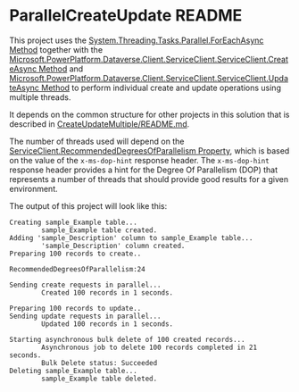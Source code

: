 ﻿# ParallelCreateUpdate README

This project uses the 
[System.Threading.Tasks.Parallel.ForEachAsync Method](https://learn.microsoft.com/dotnet/api/system.threading.tasks.parallel.foreachasync?view=net-6.0) 
together with the 
[Microsoft.PowerPlatform.Dataverse.Client.ServiceClient.ServiceClient.CreateAsync Method](https://learn.microsoft.com/dotnet/api/microsoft.powerplatform.dataverse.client.serviceclient.createasync?view=dataverse-sdk-latest) 
and [Microsoft.PowerPlatform.Dataverse.Client.ServiceClient.ServiceClient.UpdateAsync Method](https://learn.microsoft.com/dotnet/api/microsoft.powerplatform.dataverse.client.serviceclient.updateasync?view=dataverse-sdk-latest) 
to perform individual create and update operations using multiple threads.

It depends on the common structure for other projects in this solution that is described in [CreateUpdateMultiple/README.md](../README.md).

The number of threads used will depend on the [ServiceClient.RecommendedDegreesOfParallelism Property](https://learn.microsoft.com/dotnet/api/microsoft.powerplatform.dataverse.client.serviceclient.recommendeddegreesofparallelism?view=dataverse-sdk-latest), which is based on the value of the `x-ms-dop-hint` response header. The `x-ms-dop-hint` response header provides a hint for the Degree Of Parallelism (DOP) that represents a number of threads that should provide good results for a given environment.

The output of this project will look like this:

```
Creating sample_Example table...
        sample_Example table created.
Adding 'sample_Description' column to sample_Example table...
        'sample_Description' column created.
Preparing 100 records to create..

RecommendedDegreesOfParallelism:24

Sending create requests in parallel...
        Created 100 records in 1 seconds.

Preparing 100 records to update..
Sending update requests in parallel...
        Updated 100 records in 1 seconds.

Starting asynchronous bulk delete of 100 created records...
        Asynchronous job to delete 100 records completed in 21 seconds.
        Bulk Delete status: Succeeded
Deleting sample_Example table...
        sample_Example table deleted.
```

